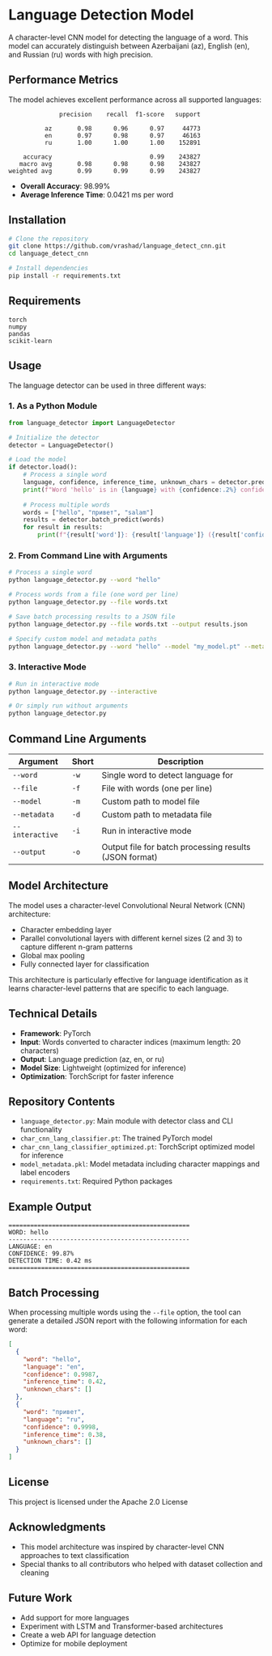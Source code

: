 # Language Detection Model

A character-level CNN model for detecting the language of a word. This model can accurately distinguish between Azerbaijani (az), English (en), and Russian (ru) words with high precision.

## Performance Metrics

The model achieves excellent performance across all supported languages:

```
              precision    recall  f1-score   support

          az       0.98      0.96      0.97     44773
          en       0.97      0.98      0.97     46163
          ru       1.00      1.00      1.00    152891

    accuracy                           0.99    243827
   macro avg       0.98      0.98      0.98    243827
weighted avg       0.99      0.99      0.99    243827
```

- **Overall Accuracy**: 98.99%
- **Average Inference Time**: 0.0421 ms per word

## Installation

```bash
# Clone the repository
git clone https://github.com/vrashad/language_detect_cnn.git
cd language_detect_cnn

# Install dependencies
pip install -r requirements.txt
```

## Requirements

```
torch
numpy
pandas
scikit-learn
```

## Usage

The language detector can be used in three different ways:

### 1. As a Python Module

```python
from language_detector import LanguageDetector

# Initialize the detector
detector = LanguageDetector()

# Load the model
if detector.load():
    # Process a single word
    language, confidence, inference_time, unknown_chars = detector.predict("hello")
    print(f"Word 'hello' is in {language} with {confidence:.2%} confidence")
    
    # Process multiple words
    words = ["hello", "привет", "salam"]
    results = detector.batch_predict(words)
    for result in results:
        print(f"{result['word']}: {result['language']} ({result['confidence']:.2%})")
```

### 2. From Command Line with Arguments

```bash
# Process a single word
python language_detector.py --word "hello"

# Process words from a file (one word per line)
python language_detector.py --file words.txt

# Save batch processing results to a JSON file
python language_detector.py --file words.txt --output results.json

# Specify custom model and metadata paths
python language_detector.py --word "hello" --model "my_model.pt" --metadata "my_metadata.pkl"
```

### 3. Interactive Mode

```bash
# Run in interactive mode
python language_detector.py --interactive

# Or simply run without arguments
python language_detector.py
```

## Command Line Arguments

| Argument | Short | Description |
|----------|-------|-------------|
| `--word` | `-w` | Single word to detect language for |
| `--file` | `-f` | File with words (one per line) |
| `--model` | `-m` | Custom path to model file |
| `--metadata` | `-d` | Custom path to metadata file |
| `--interactive` | `-i` | Run in interactive mode |
| `--output` | `-o` | Output file for batch processing results (JSON format) |

## Model Architecture

The model uses a character-level Convolutional Neural Network (CNN) architecture:

- Character embedding layer
- Parallel convolutional layers with different kernel sizes (2 and 3) to capture different n-gram patterns
- Global max pooling
- Fully connected layer for classification

This architecture is particularly effective for language identification as it learns character-level patterns that are specific to each language.

## Technical Details

- **Framework**: PyTorch
- **Input**: Words converted to character indices (maximum length: 20 characters)
- **Output**: Language prediction (az, en, or ru)
- **Model Size**: Lightweight (optimized for inference)
- **Optimization**: TorchScript for faster inference

## Repository Contents

- `language_detector.py`: Main module with detector class and CLI functionality
- `char_cnn_lang_classifier.pt`: The trained PyTorch model
- `char_cnn_lang_classifier_optimized.pt`: TorchScript optimized model for inference
- `model_metadata.pkl`: Model metadata including character mappings and label encoders
- `requirements.txt`: Required Python packages


## Example Output

```
==================================================
WORD: hello
--------------------------------------------------
LANGUAGE: en
CONFIDENCE: 99.87%
DETECTION TIME: 0.42 ms
==================================================
```

## Batch Processing

When processing multiple words using the `--file` option, the tool can generate a detailed JSON report with the following information for each word:

```json
[
  {
    "word": "hello",
    "language": "en",
    "confidence": 0.9987,
    "inference_time": 0.42,
    "unknown_chars": []
  },
  {
    "word": "привет",
    "language": "ru",
    "confidence": 0.9998,
    "inference_time": 0.38,
    "unknown_chars": []
  }
]
```

## License

This project is licensed under the Apache 2.0 License

## Acknowledgments

- This model architecture was inspired by character-level CNN approaches to text classification
- Special thanks to all contributors who helped with dataset collection and cleaning

## Future Work

- Add support for more languages
- Experiment with LSTM and Transformer-based architectures
- Create a web API for language detection
- Optimize for mobile deployment
